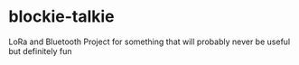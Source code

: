 # blockie-talkie
LoRa and Bluetooth Project for something that will probably never be useful but definitely fun
